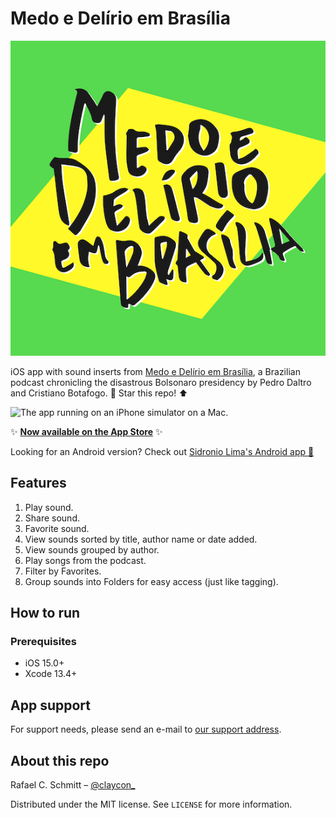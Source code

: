 # Medo e Delírio em Brasília

![Medo e Delírio em Brasília written over a bright yellow and green background calling back to the Brazilian flag.](MedoDelirioBrasilia/Resources/readme_logo.png)

iOS app with sound inserts from [Medo e Delírio em Brasília](https://medoedelirioembrasilia.com.br), a Brazilian podcast chronicling the disastrous Bolsonaro presidency by Pedro Daltro and Cristiano Botafogo. 🌟 Star this repo! ⬆️

![The app running on an iPhone simulator on a Mac.](MedoDelirioBrasilia/Resources/readme_demo.gif)

✨ [**Now available on the App Store**](https://apps.apple.com/br/app/medo-e-del%C3%ADrio/id1625199878) ✨

Looking for an Android version? Check out [Sidronio Lima's Android app 🤖](https://play.google.com/store/apps/details?id=br.com.sidroniolima.medo_e_delirio_app)

## Features

1. Play sound.
1. Share sound.
1. Favorite sound.
1. View sounds sorted by title, author name or date added.
1. View sounds grouped by author.
1. Play songs from the podcast.
1. Filter by Favorites.
1. Group sounds into Folders for easy access (just like tagging).

## How to run

### Prerequisites

- iOS 15.0+
- Xcode 13.4+

## App support

For support needs, please send an e-mail to [our support address](mailto:medodeliriosuporte@gmail.com).

## About this repo

Rafael C. Schmitt – [@claycon_](https://twitter.com/claycon_)

Distributed under the MIT license. See ``LICENSE`` for more information.
